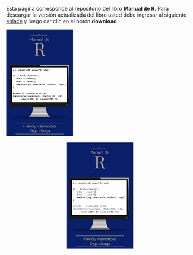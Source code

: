 Esta página corresponde al repositorio del libro __Manual de R__. Para descargar la versión actualizada del libro usted debe ingresar al siguiente [enlace](https://github.com/fhernanb/Manual-de-R/blob/master/_book/Manual_de_R.pdf) y luego dar clic en el botón __download__.

<img src="images/portada.png" width="180">

<p align="center">
  <img src="images/portada.png" width="180">
</p>


